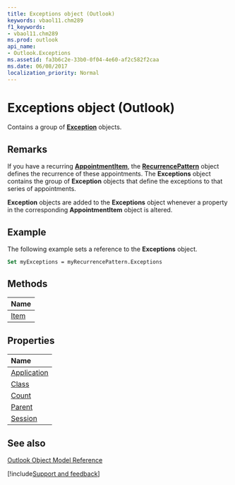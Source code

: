 ```yaml
---
title: Exceptions object (Outlook)
keywords: vbaol11.chm289
f1_keywords:
- vbaol11.chm289
ms.prod: outlook
api_name:
- Outlook.Exceptions
ms.assetid: fa3b6c2e-33b0-0f04-4e60-af2c582f2caa
ms.date: 06/08/2017
localization_priority: Normal
---
```



# Exceptions object (Outlook)

Contains a group of  **[Exception](Outlook.Exception.md)** objects.


## Remarks

If you have a recurring  **[AppointmentItem](Outlook.AppointmentItem.md)**, the **[RecurrencePattern](Outlook.RecurrencePattern.md)** object defines the recurrence of these appointments. The **Exceptions** object contains the group of **Exception** objects that define the exceptions to that series of appointments.

 **Exception** objects are added to the **Exceptions** object whenever a property in the corresponding **AppointmentItem** object is altered.


## Example

The following example sets a reference to the  **Exceptions** object.


```vb
Set myExceptions = myRecurrencePattern.Exceptions
```


## Methods



|Name|
|:-----|
|[Item](Outlook.Exceptions.Item.md)|

## Properties



|Name|
|:-----|
|[Application](Outlook.Exceptions.Application.md)|
|[Class](Outlook.Exceptions.Class.md)|
|[Count](Outlook.Exceptions.Count.md)|
|[Parent](Outlook.Exceptions.Parent.md)|
|[Session](Outlook.Exceptions.Session.md)|

## See also


[Outlook Object Model Reference](overview/Outlook/object-model.md)

[!include[Support and feedback](~/includes/feedback-boilerplate.md)]